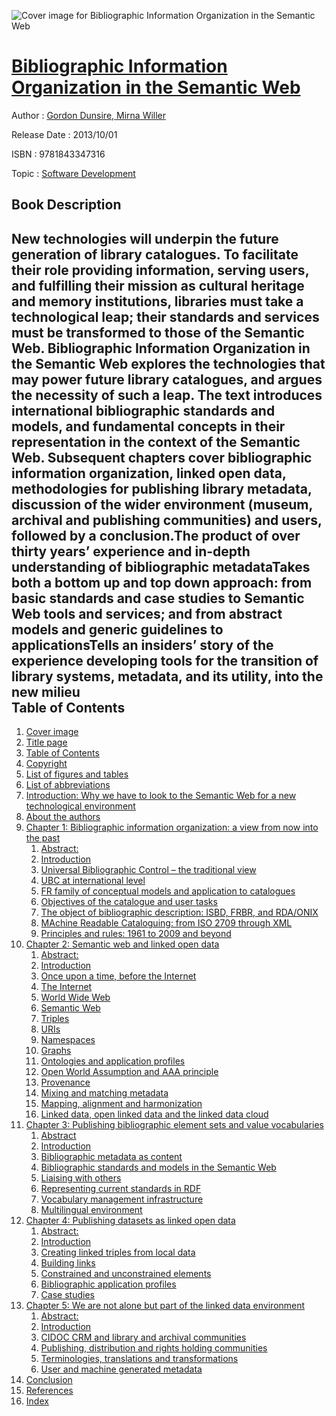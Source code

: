 ![Cover image for Bibliographic Information Organization in the Semantic Web](https://imgdetail.ebookreading.net/cover/cover/software_development/EB9781843347316.jpg)

[Bibliographic Information Organization in the Semantic Web](https://ebookreading.net/view/book/Bibliographic+Information+Organization+in+the+Semantic+Web-EB9781843347316_1.html "Bibliographic Information Organization in the Semantic Web")
====================================================================================================================

Author : [Gordon Dunsire](https://ebookreading.net/search/author/Gordon+Dunsire),[ Mirna Willer](https://ebookreading.net/search/author/+Mirna+Willer)

Release Date : 2013/10/01

ISBN : 9781843347316

Topic : [Software Development](https://ebookreading.net/search/category/software-development)

Book Description
-----------------

New technologies will underpin the future generation of library catalogues. To facilitate their role providing information, serving users, and fulfilling their mission as cultural heritage and memory institutions, libraries must take a technological leap; their standards and services must be transformed to those of the Semantic Web. Bibliographic Information Organization in the Semantic Web explores the technologies that may power future library catalogues, and argues the necessity of such a leap. The text introduces international bibliographic standards and models, and fundamental concepts in their representation in the context of the Semantic Web. Subsequent chapters cover bibliographic information organization, linked open data, methodologies for publishing library metadata, discussion of the wider environment (museum, archival and publishing communities) and users, followed by a conclusion.The product of over thirty years’ experience and in-depth understanding of bibliographic metadataTakes both a bottom up and top down approach: from basic standards and case studies to Semantic Web tools and services; and from abstract models and generic guidelines to applicationsTells an insiders’ story of the experience developing tools for the transition of library systems, metadata, and its utility, into the new milieu              
Table of Contents
-----------------

1. [Cover image](https://ebookreading.net/view/book/Bibliographic+Information+Organization+in+the+Semantic+Web-EB9781843347316_1.html)
1. [Title page](https://ebookreading.net/view/book/Bibliographic+Information+Organization+in+the+Semantic+Web-EB9781843347316_2.html)
1. [Table of Contents](https://ebookreading.net/view/book/Bibliographic+Information+Organization+in+the+Semantic+Web-EB9781843347316_3.html)
1. [Copyright](https://ebookreading.net/view/book/Bibliographic+Information+Organization+in+the+Semantic+Web-EB9781843347316_4.html)
1. [List of figures and tables](https://ebookreading.net/view/book/Bibliographic+Information+Organization+in+the+Semantic+Web-EB9781843347316_5.html)
1. [List of abbreviations](https://ebookreading.net/view/book/Bibliographic+Information+Organization+in+the+Semantic+Web-EB9781843347316_6.html)
1. [Introduction: Why we have to look to the Semantic Web for a new technological environment](https://ebookreading.net/view/book/Bibliographic+Information+Organization+in+the+Semantic+Web-EB9781843347316_7.html)
1. [About the authors](https://ebookreading.net/view/book/Bibliographic+Information+Organization+in+the+Semantic+Web-EB9781843347316_8.html)
1. [Chapter 1: Bibliographic information organization: a view from now into the past](https://ebookreading.net/view/book/Bibliographic+Information+Organization+in+the+Semantic+Web-EB9781843347316_9.html)
    1. [Abstract:](https://ebookreading.net/view/book/Bibliographic+Information+Organization+in+the+Semantic+Web-EB9781843347316_9.html#ab0010)
    1. [Introduction](https://ebookreading.net/view/book/Bibliographic+Information+Organization+in+the+Semantic+Web-EB9781843347316_9.html#st0020)
    1. [Universal Bibliographic Control – the traditional view](https://ebookreading.net/view/book/Bibliographic+Information+Organization+in+the+Semantic+Web-EB9781843347316_9.html#st0025)
    1. [UBC at international level](https://ebookreading.net/view/book/Bibliographic+Information+Organization+in+the+Semantic+Web-EB9781843347316_9.html#st0030)
    1. [FR family of conceptual models and application to catalogues](https://ebookreading.net/view/book/Bibliographic+Information+Organization+in+the+Semantic+Web-EB9781843347316_9.html#st0035)
    1. [Objectives of the catalogue and user tasks](https://ebookreading.net/view/book/Bibliographic+Information+Organization+in+the+Semantic+Web-EB9781843347316_9.html#st0040)
    1. [The object of bibliographic description: ISBD, FRBR, and RDA/ONIX](https://ebookreading.net/view/book/Bibliographic+Information+Organization+in+the+Semantic+Web-EB9781843347316_9.html#st0045)
    1. [MAchine Readable Cataloguing: from ISO 2709 through XML](https://ebookreading.net/view/book/Bibliographic+Information+Organization+in+the+Semantic+Web-EB9781843347316_9.html#st0050)
    1. [Principles and rules: 1961 to 2009 and beyond](https://ebookreading.net/view/book/Bibliographic+Information+Organization+in+the+Semantic+Web-EB9781843347316_9.html#st0055)
1. [Chapter 2: Semantic web and linked open data](https://ebookreading.net/view/book/Bibliographic+Information+Organization+in+the+Semantic+Web-EB9781843347316_10.html)
    1. [Abstract:](https://ebookreading.net/view/book/Bibliographic+Information+Organization+in+the+Semantic+Web-EB9781843347316_10.html#ab0010)
    1. [Introduction](https://ebookreading.net/view/book/Bibliographic+Information+Organization+in+the+Semantic+Web-EB9781843347316_10.html#st0020)
    1. [Once upon a time, before the Internet](https://ebookreading.net/view/book/Bibliographic+Information+Organization+in+the+Semantic+Web-EB9781843347316_10.html#st0025)
    1. [The Internet](https://ebookreading.net/view/book/Bibliographic+Information+Organization+in+the+Semantic+Web-EB9781843347316_10.html#st0030)
    1. [World Wide Web](https://ebookreading.net/view/book/Bibliographic+Information+Organization+in+the+Semantic+Web-EB9781843347316_10.html#st0035)
    1. [Semantic Web](https://ebookreading.net/view/book/Bibliographic+Information+Organization+in+the+Semantic+Web-EB9781843347316_10.html#st0040)
    1. [Triples](https://ebookreading.net/view/book/Bibliographic+Information+Organization+in+the+Semantic+Web-EB9781843347316_10.html#st0045)
    1. [URIs](https://ebookreading.net/view/book/Bibliographic+Information+Organization+in+the+Semantic+Web-EB9781843347316_10.html#st0050)
    1. [Namespaces](https://ebookreading.net/view/book/Bibliographic+Information+Organization+in+the+Semantic+Web-EB9781843347316_10.html#st0055)
    1. [Graphs](https://ebookreading.net/view/book/Bibliographic+Information+Organization+in+the+Semantic+Web-EB9781843347316_10.html#st0060)
    1. [Ontologies and application profiles](https://ebookreading.net/view/book/Bibliographic+Information+Organization+in+the+Semantic+Web-EB9781843347316_10.html#st0065)
    1. [Open World Assumption and AAA principle](https://ebookreading.net/view/book/Bibliographic+Information+Organization+in+the+Semantic+Web-EB9781843347316_10.html#st0070)
    1. [Provenance](https://ebookreading.net/view/book/Bibliographic+Information+Organization+in+the+Semantic+Web-EB9781843347316_10.html#st0075)
    1. [Mixing and matching metadata](https://ebookreading.net/view/book/Bibliographic+Information+Organization+in+the+Semantic+Web-EB9781843347316_10.html#st0080)
    1. [Mapping, alignment and harmonization](https://ebookreading.net/view/book/Bibliographic+Information+Organization+in+the+Semantic+Web-EB9781843347316_10.html#st0085)
    1. [Linked data, open linked data and the linked data cloud](https://ebookreading.net/view/book/Bibliographic+Information+Organization+in+the+Semantic+Web-EB9781843347316_10.html#st0090)
1. [Chapter 3: Publishing bibliographic element sets and value vocabularies](https://ebookreading.net/view/book/Bibliographic+Information+Organization+in+the+Semantic+Web-EB9781843347316_11.html)
    1. [Abstract](https://ebookreading.net/view/book/Bibliographic+Information+Organization+in+the+Semantic+Web-EB9781843347316_11.html#ab0010)
    1. [Introduction](https://ebookreading.net/view/book/Bibliographic+Information+Organization+in+the+Semantic+Web-EB9781843347316_11.html#st0020)
    1. [Bibliographic metadata as content](https://ebookreading.net/view/book/Bibliographic+Information+Organization+in+the+Semantic+Web-EB9781843347316_11.html#st0025)
    1. [Bibliographic standards and models in the Semantic Web](https://ebookreading.net/view/book/Bibliographic+Information+Organization+in+the+Semantic+Web-EB9781843347316_11.html#st0030)
    1. [Liaising with others](https://ebookreading.net/view/book/Bibliographic+Information+Organization+in+the+Semantic+Web-EB9781843347316_11.html#st0035)
    1. [Representing current standards in RDF](https://ebookreading.net/view/book/Bibliographic+Information+Organization+in+the+Semantic+Web-EB9781843347316_11.html#st0040)
    1. [Vocabulary management infrastructure](https://ebookreading.net/view/book/Bibliographic+Information+Organization+in+the+Semantic+Web-EB9781843347316_11.html#st0060)
    1. [Multilingual environment](https://ebookreading.net/view/book/Bibliographic+Information+Organization+in+the+Semantic+Web-EB9781843347316_11.html#st0065)
1. [Chapter 4: Publishing datasets as linked open data](https://ebookreading.net/view/book/Bibliographic+Information+Organization+in+the+Semantic+Web-EB9781843347316_12.html)
    1. [Abstract:](https://ebookreading.net/view/book/Bibliographic+Information+Organization+in+the+Semantic+Web-EB9781843347316_12.html#ab0010)
    1. [Introduction](https://ebookreading.net/view/book/Bibliographic+Information+Organization+in+the+Semantic+Web-EB9781843347316_12.html#st0020)
    1. [Creating linked triples from local data](https://ebookreading.net/view/book/Bibliographic+Information+Organization+in+the+Semantic+Web-EB9781843347316_12.html#st0025)
    1. [Building links](https://ebookreading.net/view/book/Bibliographic+Information+Organization+in+the+Semantic+Web-EB9781843347316_12.html#st0030)
    1. [Constrained and unconstrained elements](https://ebookreading.net/view/book/Bibliographic+Information+Organization+in+the+Semantic+Web-EB9781843347316_12.html#st0035)
    1. [Bibliographic application profiles](https://ebookreading.net/view/book/Bibliographic+Information+Organization+in+the+Semantic+Web-EB9781843347316_12.html#st0040)
    1. [Case studies](https://ebookreading.net/view/book/Bibliographic+Information+Organization+in+the+Semantic+Web-EB9781843347316_12.html#st0045)
1. [Chapter 5: We are not alone but part of the linked data environment](https://ebookreading.net/view/book/Bibliographic+Information+Organization+in+the+Semantic+Web-EB9781843347316_13.html)
    1. [Abstract:](https://ebookreading.net/view/book/Bibliographic+Information+Organization+in+the+Semantic+Web-EB9781843347316_13.html#ab0010)
    1. [Introduction](https://ebookreading.net/view/book/Bibliographic+Information+Organization+in+the+Semantic+Web-EB9781843347316_13.html#st0020)
    1. [CIDOC CRM and library and archival communities](https://ebookreading.net/view/book/Bibliographic+Information+Organization+in+the+Semantic+Web-EB9781843347316_13.html#st0025)
    1. [Publishing, distribution and rights holding communities](https://ebookreading.net/view/book/Bibliographic+Information+Organization+in+the+Semantic+Web-EB9781843347316_13.html#st0030)
    1. [Terminologies, translations and transformations](https://ebookreading.net/view/book/Bibliographic+Information+Organization+in+the+Semantic+Web-EB9781843347316_13.html#st0035)
    1. [User and machine generated metadata](https://ebookreading.net/view/book/Bibliographic+Information+Organization+in+the+Semantic+Web-EB9781843347316_13.html#st0040)
1. [Conclusion](https://ebookreading.net/view/book/Bibliographic+Information+Organization+in+the+Semantic+Web-EB9781843347316_14.html)
1. [References](https://ebookreading.net/view/book/Bibliographic+Information+Organization+in+the+Semantic+Web-EB9781843347316_15.html)
1. [Index](https://ebookreading.net/view/book/Bibliographic+Information+Organization+in+the+Semantic+Web-EB9781843347316_16.html)
